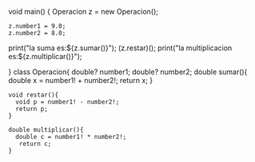 void main() {
   Operacion z = new Operacion();
  
    z.number1 = 9.0;  
    z.number2 = 8.0;
   print("la suma es:${z.sumar()}");       
   (z.restar)();
   print("la multiplicacion es:${z.multiplicar()}");      
  
  
  
}
   class Operacion{
    double? number1;
    double? number2; 
    double sumar(){
    double x = number1! + number2!;
     return x;
   }     
     
    void restar(){
      void p = number1! - number2!;
      return p;
    }
      
    double multiplicar(){
      double c = number1! * number2!;
       return c;
    }